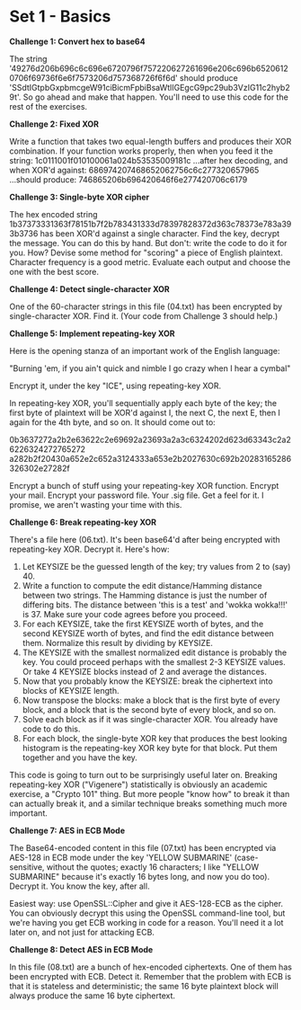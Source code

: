 # Set 1 - Basics

**Challenge 1: Convert hex to base64**

The string '49276d206b696c6c696e6720796f757220627261696e206c696b65206120706f69736f6e6f7573206d757368726f6f6d'
should produce 'SSdtIGtpbGxpbmcgeW91ciBicmFpbiBsaWtlIGEgcG9pc29ub3VzIG11c2hyb29t'. So go ahead and make that happen. You'll need to use this code for the rest of the exercises.

**Challenge 2: Fixed XOR**

Write a function that takes two equal-length buffers and produces their XOR combination.
If your function works properly, then when you feed it the string:
1c0111001f010100061a024b53535009181c
...after hex decoding, and when XOR'd against:
686974207468652062756c6c277320657965
...should produce:
746865206b696420646f6e277420706c6179

**Challenge 3: Single-byte XOR cipher**

The hex encoded string 1b37373331363f78151b7f2b783431333d78397828372d363c78373e783a393b3736
has been XOR'd against a single character. Find the key, decrypt the message. You can do this
by hand. But don't: write the code to do it for you. How? Devise some method for "scoring" a
piece of English plaintext. Character frequency is a good metric. Evaluate each output and
choose the one with the best score.

**Challenge 4: Detect single-character XOR**

One of the 60-character strings in this file (04.txt) has been encrypted by single-character XOR. Find it.
(Your code from Challenge 3 should help.)

**Challenge 5: Implement repeating-key XOR**

Here is the opening stanza of an important work of the English language:

"Burning 'em, if you ain't quick and nimble
I go crazy when I hear a cymbal"

Encrypt it, under the key "ICE", using repeating-key XOR.

In repeating-key XOR, you'll sequentially apply each byte of the key; the first byte of plaintext will be
XOR'd against I, the next C, the next E, then I again for the 4th byte, and so on. It should come out to:

0b3637272a2b2e63622c2e69692a23693a2a3c6324202d623d63343c2a26226324272765272
a282b2f20430a652e2c652a3124333a653e2b2027630c692b20283165286326302e27282f

Encrypt a bunch of stuff using your repeating-key XOR function. Encrypt your mail. Encrypt your password file.
Your .sig file. Get a feel for it. I promise, we aren't wasting your time with this.

**Challenge 6: Break repeating-key XOR**

There's a file here (06.txt). It's been base64'd after being encrypted with repeating-key XOR. Decrypt it. Here's how:
1. Let KEYSIZE be the guessed length of the key; try values from 2 to (say) 40.
2. Write a function to compute the edit distance/Hamming distance between two strings. The Hamming distance is just the number of differing bits. The distance between 'this is a test' and 'wokka wokka!!!' is 37. Make sure your code agrees before you proceed.
3. For each KEYSIZE, take the first KEYSIZE worth of bytes, and the second KEYSIZE worth of bytes, and find the edit distance between them. Normalize this result by dividing by KEYSIZE.
4. The KEYSIZE with the smallest normalized edit distance is probably the key. You could proceed perhaps with the smallest 2-3 KEYSIZE values. Or take 4 KEYSIZE blocks instead of 2 and average the distances.
5. Now that you probably know the KEYSIZE: break the ciphertext into blocks of KEYSIZE length.
6. Now transpose the blocks: make a block that is the first byte of every block, and a block that is the second byte of every block, and so on.
7. Solve each block as if it was single-character XOR. You already have code to do this.
8. For each block, the single-byte XOR key that produces the best looking histogram is the repeating-key XOR key byte for that block. Put them together and you have the key.

This code is going to turn out to be surprisingly useful later on. Breaking repeating-key XOR ("Vigenere") statistically is obviously an academic exercise, a "Crypto 101" thing. But more people "know how" to break it than can actually break it, and a similar technique breaks something much more important.

**Challenge 7: AES in ECB Mode**

The Base64-encoded content in this file (07.txt) has been encrypted via AES-128 in ECB mode under the key 'YELLOW SUBMARINE' (case-sensitive,
without the quotes; exactly 16 characters; I like "YELLOW SUBMARINE" because it's exactly 16 bytes long, and now you do too). Decrypt it.
You know the key, after all.

Easiest way: use OpenSSL::Cipher and give it AES-128-ECB as the cipher. You can obviously decrypt this using the OpenSSL command-line tool, but we're having you get ECB working in code for a reason. You'll need it a lot later on, and not just for attacking ECB.

**Challenge 8: Detect AES in ECB Mode**

In this file (08.txt) are a bunch of hex-encoded ciphertexts. One of them has been encrypted with ECB. Detect it. Remember that
the problem with ECB is that it is stateless and deterministic; the same 16 byte plaintext block will always produce the same 16
byte ciphertext. 
